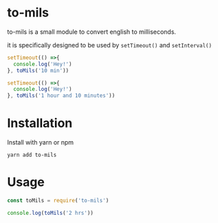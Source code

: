 # to-mils
to-mils is a small module to convert english to milliseconds. 

it is specifically designed to be used by `setTimeout()` and `setInterval()`
```js
setTimeout(() =>{
  console.log('Hey!')
}, toMils('10 min'))

setTimeout(() =>{
  console.log('Hey!')
}, toMils('1 hour and 10 minutes'))
```

# Installation
Install with yarn or npm
```
yarn add to-mils
```

# Usage
```js
const toMils = require('to-mils')

console.log(toMils('2 hrs'))
```

